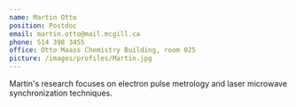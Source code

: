 ```yaml
---
name: Martin Otto
position: Postdoc
email: martin.otto@mail.mcgill.ca
phone: 514 398 3455
office: Otto Maass Chemistry Building, room 025
picture: /images/profiles/Martin.jpg
---
```


Martin's research focuses on electron pulse metrology and laser microwave synchronization techniques. 